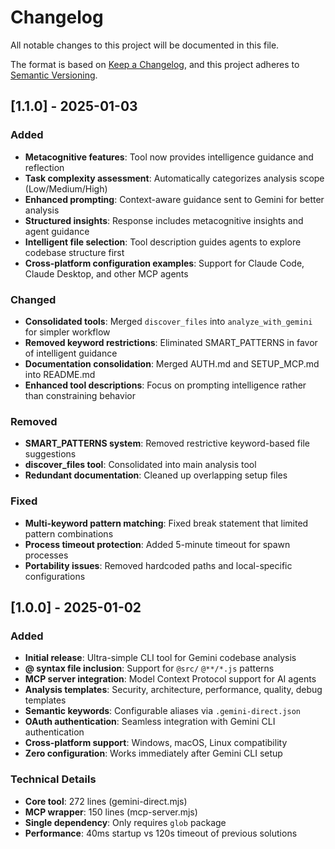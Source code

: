# Changelog

All notable changes to this project will be documented in this file.

The format is based on [Keep a Changelog](https://keepachangelog.com/en/1.0.0/),
and this project adheres to [Semantic Versioning](https://semver.org/spec/v2.0.0.html).

## [1.1.0] - 2025-01-03

### Added
- **Metacognitive features**: Tool now provides intelligence guidance and reflection
- **Task complexity assessment**: Automatically categorizes analysis scope (Low/Medium/High)  
- **Enhanced prompting**: Context-aware guidance sent to Gemini for better analysis
- **Structured insights**: Response includes metacognitive insights and agent guidance
- **Intelligent file selection**: Tool description guides agents to explore codebase structure first
- **Cross-platform configuration examples**: Support for Claude Code, Claude Desktop, and other MCP agents

### Changed
- **Consolidated tools**: Merged `discover_files` into `analyze_with_gemini` for simpler workflow
- **Removed keyword restrictions**: Eliminated SMART_PATTERNS in favor of intelligent guidance
- **Documentation consolidation**: Merged AUTH.md and SETUP_MCP.md into README.md
- **Enhanced tool descriptions**: Focus on prompting intelligence rather than constraining behavior

### Removed
- **SMART_PATTERNS system**: Removed restrictive keyword-based file suggestions
- **discover_files tool**: Consolidated into main analysis tool
- **Redundant documentation**: Cleaned up overlapping setup files

### Fixed
- **Multi-keyword pattern matching**: Fixed break statement that limited pattern combinations
- **Process timeout protection**: Added 5-minute timeout for spawn processes
- **Portability issues**: Removed hardcoded paths and local-specific configurations

## [1.0.0] - 2025-01-02

### Added
- **Initial release**: Ultra-simple CLI tool for Gemini codebase analysis
- **@ syntax file inclusion**: Support for `@src/` `@**/*.js` patterns
- **MCP server integration**: Model Context Protocol support for AI agents
- **Analysis templates**: Security, architecture, performance, quality, debug templates
- **Semantic keywords**: Configurable aliases via `.gemini-direct.json`
- **OAuth authentication**: Seamless integration with Gemini CLI authentication
- **Cross-platform support**: Windows, macOS, Linux compatibility
- **Zero configuration**: Works immediately after Gemini CLI setup

### Technical Details
- **Core tool**: 272 lines (gemini-direct.mjs)
- **MCP wrapper**: 150 lines (mcp-server.mjs)  
- **Single dependency**: Only requires `glob` package
- **Performance**: 40ms startup vs 120s timeout of previous solutions